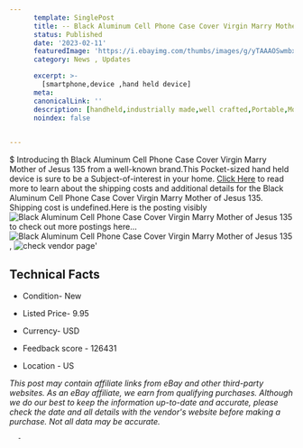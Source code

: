 ```yaml
---
      template: SinglePost
      title: -- Black Aluminum Cell Phone Case Cover Virgin Marry Mother of Jesus 135
      status: Published
      date: '2023-02-11'
      featuredImage: 'https://i.ebayimg.com/thumbs/images/g/yTAAAOSwmbxj5yHh/s-l225.jpg'
      category: News , Updates

      excerpt: >-
        [smartphone,device ,hand held device]
      meta:
      canonicalLink: ''
      description: [handheld,industrially made,well crafted,Portable,Mobile,Compact,Convenient,Lightweight,Maneuverable,Man-portable,Miniature,Carriable,Hand-held,Light,Holdable,Transportable,Mobile device,Pocket-sized,On-the-go,Wireless,Cordless,Compact size,Convenient size, smartphone,device ,hand held device]
      noindex: false
      

---
```

$
      Introducing th Black Aluminum Cell Phone Case Cover Virgin Marry Mother of Jesus 135 from a well-known brand.This Pocket-sized hand held device is sure to be a Subject-of-interest in your home. [Click Here](https://www.ebay.com/itm/134445982746?hash=item1f4d9ae41a%3Ag%3AyTAAAOSwmbxj5yHh&mkevt=1&mkcid=1&mkrid=711-53200-19255-0&campid=%253CePNCampaignId%253E&customid=%253CreferenceId%253E&toolid=10049) to read more to learn about the shipping costs and additional details for the Black Aluminum Cell Phone Case Cover Virgin Marry Mother of Jesus 135. Shipping cost is undefined.Here is the posting visibly ![Black Aluminum Cell Phone Case Cover Virgin Marry Mother of Jesus 135](https://i.ebayimg.com/thumbs/images/g/yTAAAOSwmbxj5yHh/s-l225.jpg) to check out more postings here... ![Black Aluminum Cell Phone Case Cover Virgin Marry Mother of Jesus 135](https://i.ebayimg.com/images/g/yTAAAOSwmbxj5yHh/s-l960.jpg), ![check vendor page](https://origin-galleryplus.ebayimg.com/ws/web/134445982746_2_0_1/225x225.jpg,https://origin-galleryplus.ebayimg.com/ws/web/134445982746_3_0_1/225x225.jpg,https://origin-galleryplus.ebayimg.com/ws/web/134445982746_4_0_1/225x225.jpg,https://origin-galleryplus.ebayimg.com/ws/web/134445982746_5_0_1/225x225.jpg,https://origin-galleryplus.ebayimg.com/ws/web/134445982746_6_0_1/225x225.jpg,https://origin-galleryplus.ebayimg.com/ws/web/134445982746_7_0_1/225x225.jpg)'

      

 ## Technical Facts 



     
      

 - Condition- New 


      

 - Listed Price- 9.95 


      

 - Currency- USD 


      

 - Feedback score - 126431 


      

 - Location - US 


      
      

 *_This post may contain affiliate links from eBay and other third-party websites. As an eBay affiliate, we earn from qualifying purchases. Although we do our best to keep the information up-to-date and accurate, please check the date and all details with the vendor's website before making a purchase. Not all data may be accurate._*




      -
